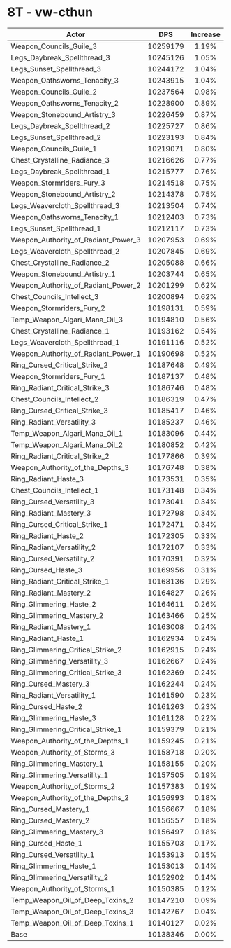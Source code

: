 # 8T - vw-cthun
| Actor | DPS | Increase |
|---|:---:|:---:|
|Weapon_Councils_Guile_3|10259179|1.19%|
|Legs_Daybreak_Spellthread_3|10245126|1.05%|
|Legs_Sunset_Spellthread_3|10244172|1.04%|
|Weapon_Oathsworns_Tenacity_3|10243915|1.04%|
|Weapon_Councils_Guile_2|10237564|0.98%|
|Weapon_Oathsworns_Tenacity_2|10228900|0.89%|
|Weapon_Stonebound_Artistry_3|10226459|0.87%|
|Legs_Daybreak_Spellthread_2|10225727|0.86%|
|Legs_Sunset_Spellthread_2|10223193|0.84%|
|Weapon_Councils_Guile_1|10219071|0.80%|
|Chest_Crystalline_Radiance_3|10216626|0.77%|
|Legs_Daybreak_Spellthread_1|10215777|0.76%|
|Weapon_Stormriders_Fury_3|10214518|0.75%|
|Weapon_Stonebound_Artistry_2|10214378|0.75%|
|Legs_Weavercloth_Spellthread_3|10213504|0.74%|
|Weapon_Oathsworns_Tenacity_1|10212403|0.73%|
|Legs_Sunset_Spellthread_1|10212117|0.73%|
|Weapon_Authority_of_Radiant_Power_3|10207953|0.69%|
|Legs_Weavercloth_Spellthread_2|10207845|0.69%|
|Chest_Crystalline_Radiance_2|10205088|0.66%|
|Weapon_Stonebound_Artistry_1|10203744|0.65%|
|Weapon_Authority_of_Radiant_Power_2|10201299|0.62%|
|Chest_Councils_Intellect_3|10200894|0.62%|
|Weapon_Stormriders_Fury_2|10198131|0.59%|
|Temp_Weapon_Algari_Mana_Oil_3|10194810|0.56%|
|Chest_Crystalline_Radiance_1|10193162|0.54%|
|Legs_Weavercloth_Spellthread_1|10191116|0.52%|
|Weapon_Authority_of_Radiant_Power_1|10190698|0.52%|
|Ring_Cursed_Critical_Strike_2|10187648|0.49%|
|Weapon_Stormriders_Fury_1|10187137|0.48%|
|Ring_Radiant_Critical_Strike_3|10186746|0.48%|
|Chest_Councils_Intellect_2|10186319|0.47%|
|Ring_Cursed_Critical_Strike_3|10185417|0.46%|
|Ring_Radiant_Versatility_3|10185237|0.46%|
|Temp_Weapon_Algari_Mana_Oil_1|10183096|0.44%|
|Temp_Weapon_Algari_Mana_Oil_2|10180852|0.42%|
|Ring_Radiant_Critical_Strike_2|10177866|0.39%|
|Weapon_Authority_of_the_Depths_3|10176748|0.38%|
|Ring_Radiant_Haste_3|10173531|0.35%|
|Chest_Councils_Intellect_1|10173148|0.34%|
|Ring_Cursed_Versatility_3|10173041|0.34%|
|Ring_Radiant_Mastery_3|10172798|0.34%|
|Ring_Cursed_Critical_Strike_1|10172471|0.34%|
|Ring_Radiant_Haste_2|10172305|0.33%|
|Ring_Radiant_Versatility_2|10172107|0.33%|
|Ring_Cursed_Versatility_2|10170391|0.32%|
|Ring_Cursed_Haste_3|10169956|0.31%|
|Ring_Radiant_Critical_Strike_1|10168136|0.29%|
|Ring_Radiant_Mastery_2|10164827|0.26%|
|Ring_Glimmering_Haste_2|10164611|0.26%|
|Ring_Glimmering_Mastery_2|10163466|0.25%|
|Ring_Radiant_Mastery_1|10163008|0.24%|
|Ring_Radiant_Haste_1|10162934|0.24%|
|Ring_Glimmering_Critical_Strike_2|10162915|0.24%|
|Ring_Glimmering_Versatility_3|10162667|0.24%|
|Ring_Glimmering_Critical_Strike_3|10162369|0.24%|
|Ring_Cursed_Mastery_3|10162244|0.24%|
|Ring_Radiant_Versatility_1|10161590|0.23%|
|Ring_Cursed_Haste_2|10161263|0.23%|
|Ring_Glimmering_Haste_3|10161128|0.22%|
|Ring_Glimmering_Critical_Strike_1|10159379|0.21%|
|Weapon_Authority_of_the_Depths_1|10159245|0.21%|
|Weapon_Authority_of_Storms_3|10158718|0.20%|
|Ring_Glimmering_Mastery_1|10158155|0.20%|
|Ring_Glimmering_Versatility_1|10157505|0.19%|
|Weapon_Authority_of_Storms_2|10157383|0.19%|
|Weapon_Authority_of_the_Depths_2|10156993|0.18%|
|Ring_Cursed_Mastery_1|10156667|0.18%|
|Ring_Cursed_Mastery_2|10156557|0.18%|
|Ring_Glimmering_Mastery_3|10156497|0.18%|
|Ring_Cursed_Haste_1|10155703|0.17%|
|Ring_Cursed_Versatility_1|10153913|0.15%|
|Ring_Glimmering_Haste_1|10153013|0.14%|
|Ring_Glimmering_Versatility_2|10152902|0.14%|
|Weapon_Authority_of_Storms_1|10150385|0.12%|
|Temp_Weapon_Oil_of_Deep_Toxins_2|10147210|0.09%|
|Temp_Weapon_Oil_of_Deep_Toxins_3|10142767|0.04%|
|Temp_Weapon_Oil_of_Deep_Toxins_1|10140127|0.02%|
|Base|10138346|0.00%|
